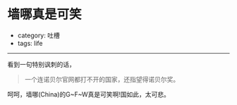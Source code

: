 # 墙哪真是可笑
- category: 吐槽
- tags: life

---

看到一句特别讽刺的话，

>一个连诺贝尔官网都打不开的国家，还指望得诺贝尔奖。

呵呵，墙哪(China)的G~F~W真是可笑啊!国如此，太可悲。